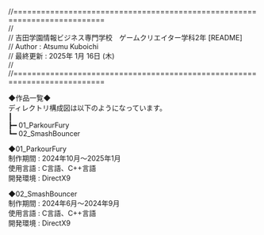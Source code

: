 //==========================================================================  
//  
// 吉田学園情報ビジネス専門学校　ゲームクリエイター学科2年 [README]  
// Author : Atsumu Kuboichi  
// 最終更新 : 2025年 1月 16日 (木)  
//  
//==========================================================================  
  
◆作品一覧◆  
ディレクトリ構成図は以下のようになっています。  
┃  
┣━ 01_ParkourFury  
┗━ 02_SmashBouncer  
  
◆01_ParkourFury  
制作期間 : 2024年10月～2025年1月  
使用言語 : C言語、C++言語  
開発環境 : DirectX9  
  
◆02_SmashBouncer  
制作期間 : 2024年6月～2024年9月  
使用言語 : C言語、C++言語  
開発環境 : DirectX9  
